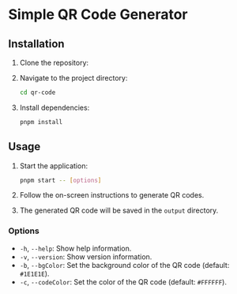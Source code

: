 # Simple QR Code Generator

## Installation

1. Clone the repository:
2. Navigate to the project directory:

   ```bash
   cd qr-code
   ```

3. Install dependencies:

   ```bash
   pnpm install
   ```

## Usage

1. Start the application:

   ```bash
   pnpm start -- [options]
   ```

2. Follow the on-screen instructions to generate QR codes.
3. The generated QR code will be saved in the `output` directory.

### Options

- `-h`, `--help`: Show help information.
- `-v`, `--version`: Show version information.
- `-b`, `--bgColor`: Set the background color of the QR code (default: `#1E1E1E`).
- `-c`, `--codeColor`: Set the color of the QR code (default: `#FFFFFF`).
